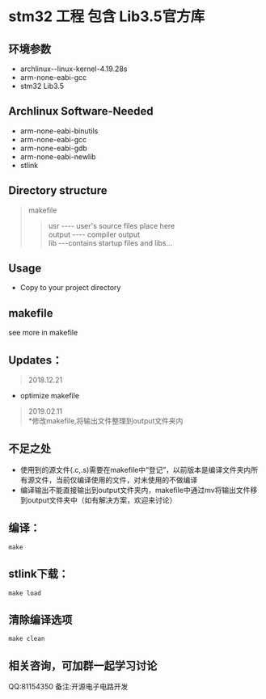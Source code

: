 # stm32 工程  包含 Lib3.5官方库

## 环境参数
* archlinux--linux-kernel-4.19.28s
* arm-none-eabi-gcc
* stm32 Lib3.5

## Archlinux Software-Needed
* arm-none-eabi-binutils
* arm-none-eabi-gcc
* arm-none-eabi-gdb
* arm-none-eabi-newlib
* stlink

## Directory structure
> makefile    
>> usr ---- user's source files place here    
>> output ---- compiler output    
>> lib ---contains startup files and libs...   

## Usage    
* Copy to your project directory     

## makefile 
see more in makefile

## Updates：   
>2018.12.21      
* optimize makefile   
>2019.02.11   
*修改makefile,将输出文件整理到output文件夹内    


## 不足之处
* 使用到的源文件(.c,.s)需要在makefile中“登记”，以前版本是编译文件夹内所有源文件，当前仅编译使用的文件，对未使用的不做编译
* 编译输出不能直接输出到output文件夹内，makefile中通过mv将输出文件移到output文件夹中（如有解决方案，欢迎来讨论）
 
## 编译：
	make
## stlink下载：
	make load
## 清除编译选项
	make clean
	
## 相关咨询，可加群一起学习讨论
QQ:81154350       备注:开源电子电路开发